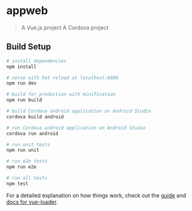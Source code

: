 # appweb

> A Vue.js project
> A Cordova project

## Build Setup

``` bash
# install dependencies
npm install

# serve with hot reload at localhost:8080
npm run dev

# build for production with minification
npm run build

# build Cordova android application on Android Studio
cordova build android

# run Cordova android application on Android Studio
cordova run android

# run unit tests
npm run unit

# run e2e tests
npm run e2e

# run all tests
npm test
```

For a detailed explanation on how things work, check out the [guide](http://vuejs-templates.github.io/webpack/) and [docs for vue-loader](http://vuejs.github.io/vue-loader).
